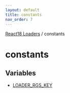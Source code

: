 ```yaml
---
layout: default
title: constants
nav_order: 7
---
```


[React18 Loaders](../modules.md) / constants

# constants

## Variables

- [LOADER_RGS_KEY](../variables/constants.LOADER_RGS_KEY.md)
